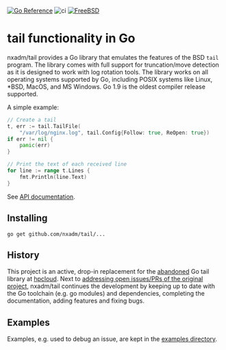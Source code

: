 [![Go Reference](https://pkg.go.dev/badge/github.com/nxadm/tail.svg)](https://pkg.go.dev/github.com/nxadm/tail)
![ci](https://github.com/nxadm/tail/workflows/ci/badge.svg)
[![FreeBSD](https://api.cirrus-ci.com/github/nxadm/tail.svg)](https://cirrus-ci.com/github/nxadm/tail)
# tail functionality in Go

nxadm/tail provides a Go library that emulates the features of the BSD `tail`
program. The library comes with full support for truncation/move detection as
it is designed to work with log rotation tools. The library works on all
operating systems supported by Go, including POSIX systems like Linux, *BSD,
MacOS, and MS Windows. Go 1.9 is the oldest compiler release supported.

A simple example:

```Go
// Create a tail
t, err := tail.TailFile(
	"/var/log/nginx.log", tail.Config{Follow: true, ReOpen: true})
if err != nil {
    panic(err)
}

// Print the text of each received line
for line := range t.Lines {
    fmt.Println(line.Text)
}
```

See [API documentation](https://pkg.go.dev/github.com/nxadm/tail).

## Installing

    go get github.com/nxadm/tail/...

## History

This project is an active, drop-in replacement for the
[abandoned](https://en.wikipedia.org/wiki/HPE_Helion) Go tail library at
[hpcloud](https://github.com/hpcloud/tail). Next to
[addressing open issues/PRs of the original project](https://github.com/nxadm/tail/issues/6),
nxadm/tail continues the development by keeping up to date with the Go toolchain
(e.g. go modules) and dependencies, completing the documentation, adding features
and fixing bugs.

## Examples
Examples, e.g. used to debug an issue, are kept in the [examples directory](/examples).
